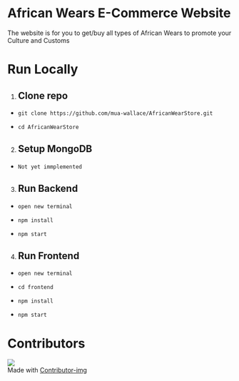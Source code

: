 # African Wears E-Commerce Website 
The website is for you to get/buy all types of African Wears to promote your Culture and Customs

 # Run Locally

 1. ## Clone repo
- ``` git clone https://github.com/mua-wallace/AfricanWearStore.git ```

- ```cd AfricanWearStore ```

2. ## Setup MongoDB

- ```Not yet immplemented```

3. ## Run Backend

- ``` open new terminal ```

- ``` npm install ```

- ``` npm start ```

4. ## Run Frontend

- ``` open new terminal ```

- ``` cd frontend ```

- ``` npm install ```

- ``` npm start ```


# Contributors
![](https://avatars.githubusercontent.com/u/60385803?s=60&v=4)   
Made with [Contributor-img](https://github.com/mua-wallace)
